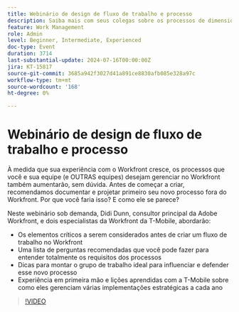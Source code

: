 ```yaml
---
title: Webinário de design de fluxo de trabalho e processo
description: Saiba mais com seus colegas sobre os processos de dimensionamento no Workfront. Descubra por que documentar e projetar workflows fora do Workfront é crucial e obtenha dicas de especialistas da T-Mobile em nosso webinário sob demanda.
feature: Work Management
role: Admin
level: Beginner, Intermediate, Experienced
doc-type: Event
duration: 3714
last-substantial-update: 2024-07-16T00:00:00Z
jira: KT-15817
source-git-commit: 3685a942f3027d41a891ce8830afb085e328a97c
workflow-type: tm+mt
source-wordcount: '168'
ht-degree: 0%

---
```



# Webinário de design de fluxo de trabalho e processo

À medida que sua experiência com o Workfront cresce, os processos que você e sua equipe (e OUTRAS equipes) desejam gerenciar no Workfront também aumentarão, sem dúvida. Antes de começar a criar, recomendamos documentar e projetar primeiro seu novo processo fora do Workfront. Por que você faria isso? E como ele se parece?

Neste webinário sob demanda, Didi Dunn, consultor principal da Adobe Workfront, e dois especialistas da Workfront da T-Mobile, abordarão:

* Os elementos críticos a serem considerados antes de criar um fluxo de trabalho no Workfront
* Uma lista de perguntas recomendadas que você pode fazer para entender totalmente os requisitos dos processos
* Dicas para montar o grupo de trabalho ideal para influenciar e defender esse novo processo
* Experiência em primeira mão e lições aprendidas com a T-Mobile sobre como eles gerenciam várias implementações estratégicas a cada ano

>[!VIDEO](https://video.tv.adobe.com/v/3431011/?learn=on)
